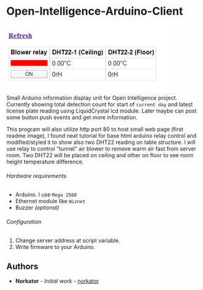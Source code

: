 # Open-Intelligence-Arduino-Client

<p align="start">
  <img src="https://github.com/norkator/Open-Intelligence-Arduino-Client/blob/master/MegaDisplay/page1.PNG" alt="page">
</p>

Small Arduino information display unit for Open Intelligence project. 
Currently showing total detection count for start of `current day` and latest license plate reading using 
LiquidCrystal lcd module.
Later maybe can post some button push events and get more information.

This program will also utilize http port 80 to host small web page (first readme image), I found neat tutorial
for base html arduino relay control and modified/styled it to show also two DHT22 reading on table structure.
I will use relay to control "tunnel" air blower to remove warm air fast from server room. Two DHT22 will be placed
on ceiling and other on floor to see room height temperature difference. 


###### Hardware requirements
* Arduino. I use `Mega 2560`
* Ethernet module like `Wiznet`
* Buzzer *(optional)*


###### Configuration
1. Change server address at script variable.
2. Write firmware to your Arduino.


## Authors

* **Norkator** - *Initial work* - [norkator](https://github.com/norkator)
